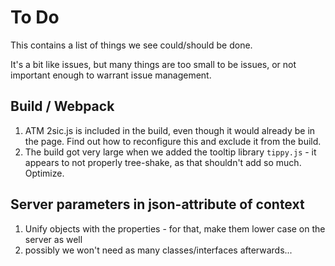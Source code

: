 # To Do

This contains a list of things we see could/should be done.

It's a bit like issues, but many things are too small to be issues, or not important enough to warrant issue management. 



## Build / Webpack

1. ATM 2sic.js is included in the build, even though it would already be in the page. Find out how to reconfigure this and exclude it from the build.
1. The build got very large when we added the tooltip library `tippy.js` - it appears to not properly tree-shake, as that shouldn't add so much. Optimize.


## Server parameters in json-attribute of context

1. Unify objects with the properties - for that, make them lower case on the server as well
1. possibly we won't need as many classes/interfaces afterwards...
